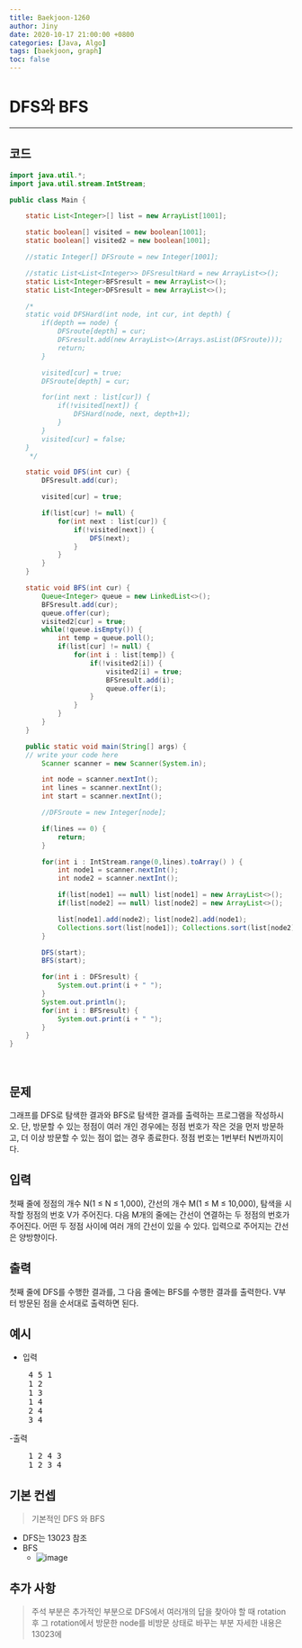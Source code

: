 ```yaml
---
title: Baekjoon-1260
author: Jiny
date: 2020-10-17 21:00:00 +0800
categories: [Java, Algo]
tags: [baekjoon, graph]
toc: false
---
```


# **DFS와 BFS**
---
## **코드**
```java
import java.util.*;
import java.util.stream.IntStream;

public class Main {

    static List<Integer>[] list = new ArrayList[1001];

    static boolean[] visited = new boolean[1001];
    static boolean[] visited2 = new boolean[1001];

    //static Integer[] DFSroute = new Integer[1001];

    //static List<List<Integer>> DFSresultHard = new ArrayList<>();
    static List<Integer>BFSresult = new ArrayList<>();
    static List<Integer>DFSresult = new ArrayList<>();

    /*
    static void DFSHard(int node, int cur, int depth) {
        if(depth == node) {
            DFSroute[depth] = cur;
            DFSresult.add(new ArrayList<>(Arrays.asList(DFSroute)));
            return;
        }

        visited[cur] = true;
        DFSroute[depth] = cur;

        for(int next : list[cur]) {
            if(!visited[next]) {
                DFSHard(node, next, depth+1);
            }
        }
        visited[cur] = false;
    }
     */

    static void DFS(int cur) {
        DFSresult.add(cur);

        visited[cur] = true;

        if(list[cur] != null) {
            for(int next : list[cur]) {
                if(!visited[next]) {
                    DFS(next);
                }
            }
        }
    }

    static void BFS(int cur) {
        Queue<Integer> queue = new LinkedList<>();
        BFSresult.add(cur);
        queue.offer(cur);
        visited2[cur] = true;
        while(!queue.isEmpty()) {
            int temp = queue.poll();
            if(list[cur] != null) {
                for(int i : list[temp]) {
                    if(!visited2[i]) {
                        visited2[i] = true;
                        BFSresult.add(i);
                        queue.offer(i);
                    }
                }
            }
        }
    }

    public static void main(String[] args) {
	// write your code here
        Scanner scanner = new Scanner(System.in);

        int node = scanner.nextInt();
        int lines = scanner.nextInt();
        int start = scanner.nextInt();

        //DFSroute = new Integer[node];

        if(lines == 0) {
            return;
        }

        for(int i : IntStream.range(0,lines).toArray() ) {
            int node1 = scanner.nextInt();
            int node2 = scanner.nextInt();

            if(list[node1] == null) list[node1] = new ArrayList<>();
            if(list[node2] == null) list[node2] = new ArrayList<>();

            list[node1].add(node2); list[node2].add(node1);
            Collections.sort(list[node1]); Collections.sort(list[node2]);
        }

        DFS(start);
        BFS(start);

        for(int i : DFSresult) {
            System.out.print(i + " ");
        }
        System.out.println();
        for(int i : BFSresult) {
            System.out.print(i + " ");
        }
    }
}
```   
<br/>

## **문제**

그래프를 DFS로 탐색한 결과와 BFS로 탐색한 결과를 출력하는 프로그램을 작성하시오. 단, 방문할 수 있는 정점이 여러 개인 경우에는 정점 번호가 작은 것을 먼저 방문하고, 더 이상 방문할 수 있는 점이 없는 경우 종료한다. 정점 번호는 1번부터 N번까지이다.

## **입력**

첫째 줄에 정점의 개수 N(1 ≤ N ≤ 1,000), 간선의 개수 M(1 ≤ M ≤ 10,000), 탐색을 시작할 정점의 번호 V가 주어진다. 다음 M개의 줄에는 간선이 연결하는 두 정점의 번호가 주어진다. 어떤 두 정점 사이에 여러 개의 간선이 있을 수 있다. 입력으로 주어지는 간선은 양방향이다.

## **출력**

첫째 줄에 DFS를 수행한 결과를, 그 다음 줄에는 BFS를 수행한 결과를 출력한다. V부터 방문된 점을 순서대로 출력하면 된다.

## **예시**

- 입력

<pre>
    4 5 1
    1 2
    1 3
    1 4
    2 4
    3 4
</pre>

-출력

<pre>
    1 2 4 3
    1 2 3 4
</pre>

## **기본 컨셉**

> 기본적인 DFS 와 BFS

- DFS는 13023 참조
- BFS
  - ![image](https://gmlwjd9405.github.io/images/algorithm-dfs-vs-bfs/bfs-example.png)

## **추가 사항**

> 주석 부분은 추가적인 부분으로 DFS에서 여러개의 답을 찾아야 할 때 rotation 후 그 rotation에서 방문한 node를 비방문 상태로 바꾸는 부분 자세한 내용은 13023에
